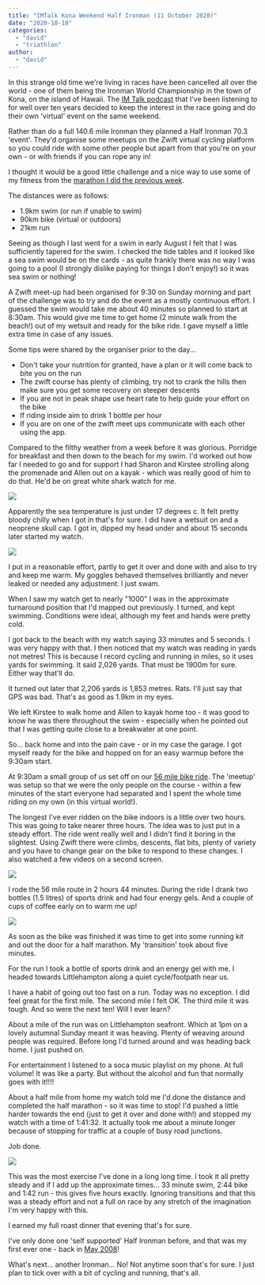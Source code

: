 ```yaml
---
title: "IMTalk Kona Weekend Half Ironman (11 October 2020)"
date: "2020-10-18"
categories: 
  - "david"
  - "triathlon"
author: 
  - "david"
---
```


In this strange old time we're living in races have been cancelled all over the world - one of them being the Ironman World Championship in the town of Kona, on the island of Hawaii. The [IM Talk podcast](http://www.imtalk.me/) that I've been listening to for well over ten years decided to keep the interest in the race going and do their own 'virtual' event on the same weekend.

Rather than do a full 140.6 mile Ironman they planned a Half Ironman 70.3 'event'. They'd organise some meetups on the Zwift virtual cycling platform so you could ride with some other people but apart from that you're on your own - or with friends if you can rope any in!

I thought it would be a good little challenge and a nice way to use some of my fitness from the [marathon I did the previous week](/2020/10/virtual-london-marathon-2020-david/).

The distances were as follows:

- 1.9km swim (or run if unable to swim)
- 90km bike (virtual or outdoors)
- 21km run

Seeing as though I last went for a swim in early August I felt that I was sufficiently tapered for the swim. I checked the tide tables and it looked like a sea swim would be on the cards - as quite frankly there was no way I was going to a pool (I strongly dislike paying for things I don't enjoy!) so it was sea swim or nothing!

A Zwift meet-up had been organised for 9:30 on Sunday morning and part of the challenge was to try and do the event as a mostly continuous effort. I guessed the swim would take me about 40 minutes so planned to start at 8:30am. This would give me time to get home (2 minute walk from the beach!) out of my wetsuit and ready for the bike ride. I gave myself a little extra time in case of any issues.

Some tips were shared by the organiser prior to the day...

- Don't take your nutrition for granted, have a plan or it will come back to bite you on the run
- The zwift course has plenty of climbing, try not to crank the hills then make sure you get some recovery on steeper descents
- If you are not in peak shape use heart rate to help guide your effort on the bike
- If riding inside aim to drink 1 bottle per hour
- If you are on one of the zwift meet ups communicate with each other using the app.

Compared to the filthy weather from a week before it was glorious. Porridge for breakfast and then down to the beach for my swim. I'd worked out how far I needed to go and for support I had Sharon and Kirstee strolling along the promenade and Allen out on a kayak - which was really good of him to do that. He'd be on great white shark watch for me.

![](/images/2020/2020-10-11-before-start-605x454.jpg)

Apparently the sea temperature is just under 17 degrees c. It felt pretty bloody chilly when I got in that's for sure. I did have a wetsuit on and a neoprene skull cap. I got in, dipped my head under and about 15 seconds later started my watch.

![](/images/2020/2020-10-11-swim2-600x800.jpg)

I put in a reasonable effort, partly to get it over and done with and also to try and keep me warm. My goggles behaved themselves brilliantly and never leaked or needed any adjustment. I just swam.

When I saw my watch get to nearly "1000" I was in the approximate turnaround position that I'd mapped out previously. I turned, and kept swimming. Conditions were ideal, although my feet and hands were pretty cold.

I got back to the beach with my watch saying 33 minutes and 5 seconds. I was very happy with that. I then noticed that my watch was reading in yards not metres! This is because I record cycling and running in miles, so it uses yards for swimming. It said 2,026 yards. That must be 1900m for sure. Either way that'll do.

It turned out later that 2,206 yards is 1,853 metres. Rats. I'll just say that GPS was bad. That's as good as 1.9km in my eyes.

We left Kirstee to walk home and Allen to kayak home too - it was good to know he was there throughout the swim - especially when he pointed out that I was getting quite close to a breakwater at one point.

So... back home and into the pain cave - or in my case the garage. I got myself ready for the bike and hopped on for an easy warmup before the 9:30am start.

At 9:30am a small group of us set off on our [56 mile bike ride](https://zwiftinsider.com/route/big-foot-hills/). The 'meetup' was setup so that we were the only people on the course - within a few minutes of the start everyone had separated and I spent the whole time riding on my own (in this virtual world!).

The longest I've ever ridden on the bike indoors is a little over two hours. This was going to take nearer three hours. The idea was to just put in a steady effort. The ride went really well and I didn't find it boring in the slightest. Using Zwift there were climbs, descents, flat bits, plenty of variety and you have to change gear on the bike to respond to these changes. I also watched a few videos on a second screen.

![](/images/2020/2020-10-11-bike-605x454.jpg)

I rode the 56 mile route in 2 hours 44 minutes. During the ride I drank two bottles (1.5 litres) of sports drink and had four energy gels. And a couple of cups of coffee early on to warm me up!

![](/images/2020/2020-10-11-before-run-600x800.jpg)

As soon as the bike was finished it was time to get into some running kit and out the door for a half marathon. My 'transition' took about five minutes.

For the run I took a bottle of sports drink and an energy gel with me. I headed towards Littlehampton along a quiet cycle/footpath near us.

I have a habit of going out too fast on a run. Today was no exception. I did feel great for the first mile. The second mile I felt OK. The third mile it was tough. And so were the next ten! Will I ever learn?

About a mile of the run was on Littlehampton seafront. Which at 1pm on a lovely autumnal Sunday meant it was heaving. Plenty of weaving around people was required. Before long I'd turned around and was heading back home. I just pushed on.

For entertainment I listened to a soca music playlist on my phone. At full volume! It was like a party. But without the alcohol and fun that normally goes with it!!!!

About a half mile from home my watch told me I'd done the distance and completed the half marathon - so it was time to stop! I'd pushed a little harder towards the end (just to get it over and done with!) and stopped my watch with a time of 1:41:32. It actually took me about a minute longer because of stopping for traffic at a couple of busy road junctions.

Job done.

![](/images/2020/2020-10-11-after-450x800.jpg)

This was the most exercise I've done in a long long time. I took it all pretty steady and if I add up the approximate times... 33 minute swim, 2:44 bike and 1:42 run - this gives five hours exactly. Ignoring transitions and that this was a steady effort and not a full on race by any stretch of the imagination I'm very happy with this.

I earned my full roast dinner that evening that's for sure.

I've only done one 'self supported' Half Ironman before, and that was my first ever one - back in [May 2008](/2008/05/ttman-my-first-ironman-703-half-ironman-event-3-may-2008/)!

What's next... another Ironman... No! Not anytime soon that's for sure. I just plan to tick over with a bit of cycling and running, that's all.
